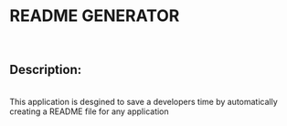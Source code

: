 <h1>README GENERATOR</h1><br>
      <h2>Description:</h2><br>
      This application is desgined to save a developers time by automatically creating a README file for any application<br>
